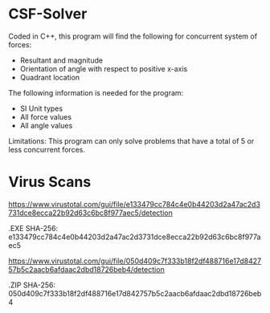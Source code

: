 # CSF-Solver
Coded in C++, this program will find the following for concurrent system of forces:
  - Resultant and magnitude
  - Orientation of angle with respect to positive x-axis
  - Quadrant location
  
The following information is needed for the program:
  - SI Unit types
  - All force values
  - All angle values

Limitations: This program can only solve problems that have a total of 5 or less concurrent forces.

# Virus Scans
https://www.virustotal.com/gui/file/e133479cc784c4e0b44203d2a47ac2d3731dce8ecca22b92d63c6bc8f977aec5/detection

.EXE SHA-256: e133479cc784c4e0b44203d2a47ac2d3731dce8ecca22b92d63c6bc8f977aec5

https://www.virustotal.com/gui/file/050d409c7f333b18f2df488716e17d842757b5c2aacb6afdaac2dbd18726beb4/detection

.ZIP SHA-256: 050d409c7f333b18f2df488716e17d842757b5c2aacb6afdaac2dbd18726beb4
